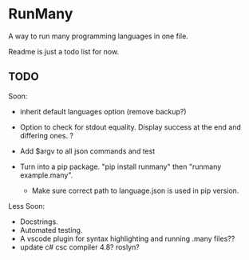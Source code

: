 # RunMany

A way to run many programming languages in one file.

Readme is just a todo list for now.

## TODO

Soon:

- inherit default languages option (remove backup?)

- Option to check for stdout equality. Display success at the end and differing ones. ?

- Add $argv to all json commands and test

- Turn into a pip package. "pip install runmany" then "runmany example.many".
  - Make sure correct path to language.json is used in pip version.

Less Soon:

- Docstrings.
- Automated testing.
- A vscode plugin for syntax highlighting and running .many files??
- update c# csc compiler 4.8? roslyn?
